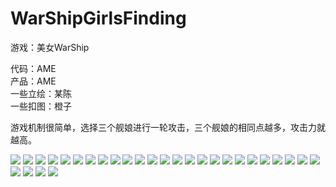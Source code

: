 # WarShipGirlsFinding
游戏：美女WarShip




代码：AME<br>
产品：AME<br>
一些立绘：某陈<br>
一些扣图：橙子<br>

游戏机制很简单，选择三个舰娘进行一轮攻击，三个舰娘的相同点越多，攻击力就越高。

![](https://github.com/ame017/WarShipGirlsFinding/blob/master/DisplayImage/Simulator%20Screen%20Shot%202016年6月19日%2011.55.05.png)
![](https://github.com/ame017/WarShipGirlsFinding/blob/master/DisplayImage/Simulator%20Screen%20Shot%202016年6月19日%2011.55.47.png)
![](https://github.com/ame017/WarShipGirlsFinding/blob/master/DisplayImage/Simulator%20Screen%20Shot%202016年6月19日%2011.56.11.png)
![](https://github.com/ame017/WarShipGirlsFinding/blob/master/DisplayImage/Simulator%20Screen%20Shot%202016年6月19日%2012.20.49.png)
![](https://github.com/ame017/WarShipGirlsFinding/blob/master/DisplayImage/Simulator%20Screen%20Shot%202016年6月19日%2012.23.08.png)
![](https://github.com/ame017/WarShipGirlsFinding/blob/master/DisplayImage/Simulator%20Screen%20Shot%202016年6月19日%2012.23.13.png)
![](https://github.com/ame017/WarShipGirlsFinding/blob/master/DisplayImage/Simulator%20Screen%20Shot%202016年6月19日%2012.23.20.png)
![](https://github.com/ame017/WarShipGirlsFinding/blob/master/DisplayImage/Simulator%20Screen%20Shot%202016年6月19日%2012.31.00.png)
![](https://github.com/ame017/WarShipGirlsFinding/blob/master/DisplayImage/Simulator%20Screen%20Shot%202016年6月19日%2012.33.41.png)
![](https://github.com/ame017/WarShipGirlsFinding/blob/master/DisplayImage/Simulator%20Screen%20Shot%202016年6月19日%2012.34.57.png)
![](https://github.com/ame017/WarShipGirlsFinding/blob/master/DisplayImage/Simulator%20Screen%20Shot%202016年6月19日%2012.36.56.png)
![](https://github.com/ame017/WarShipGirlsFinding/blob/master/DisplayImage/Simulator%20Screen%20Shot%202016年6月19日%2012.39.17.png)
![](https://github.com/ame017/WarShipGirlsFinding/blob/master/DisplayImage/Simulator%20Screen%20Shot%202016年6月19日%2012.39.28.png)
![](https://github.com/ame017/WarShipGirlsFinding/blob/master/DisplayImage/Simulator%20Screen%20Shot%202016年6月19日%2012.39.36.png)
![](https://github.com/ame017/WarShipGirlsFinding/blob/master/DisplayImage/Simulator%20Screen%20Shot%202016年6月19日%2012.39.39.png)
![](https://github.com/ame017/WarShipGirlsFinding/blob/master/DisplayImage/Simulator%20Screen%20Shot%202016年6月19日%2012.39.43.png)
![](https://github.com/ame017/WarShipGirlsFinding/blob/master/DisplayImage/Simulator%20Screen%20Shot%202016年6月19日%2012.41.50.png)
![](https://github.com/ame017/WarShipGirlsFinding/blob/master/DisplayImage/Simulator%20Screen%20Shot%202016年6月19日%2012.44.39.png)
![](https://github.com/ame017/WarShipGirlsFinding/blob/master/DisplayImage/Simulator%20Screen%20Shot%202016年6月19日%2012.44.43.png)
![](https://github.com/ame017/WarShipGirlsFinding/blob/master/DisplayImage/Simulator%20Screen%20Shot%202016年6月19日%2012.48.10.png)
![](https://github.com/ame017/WarShipGirlsFinding/blob/master/DisplayImage/Simulator%20Screen%20Shot%202016年6月19日%2012.48.15.png)
![](https://github.com/ame017/WarShipGirlsFinding/blob/master/DisplayImage/Simulator%20Screen%20Shot%202016年6月19日%2012.48.51.png)
![](https://github.com/ame017/WarShipGirlsFinding/blob/master/DisplayImage/Simulator%20Screen%20Shot%202016年6月19日%2012.48.57.png)
![](https://github.com/ame017/WarShipGirlsFinding/blob/master/DisplayImage/Simulator%20Screen%20Shot%202016年6月19日%2012.56.41.png)
![](https://github.com/ame017/WarShipGirlsFinding/blob/master/DisplayImage/Simulator%20Screen%20Shot%202016年6月19日%2013.01.00.png)
![](https://github.com/ame017/WarShipGirlsFinding/blob/master/DisplayImage/Simulator%20Screen%20Shot%202016年6月19日%2013.01.09.png)
![](https://github.com/ame017/WarShipGirlsFinding/blob/master/DisplayImage/Simulator%20Screen%20Shot%202016年6月19日%2013.14.47.png)
![](https://github.com/ame017/WarShipGirlsFinding/blob/master/DisplayImage/Simulator%20Screen%20Shot%202016年6月19日%2013.14.48.png)
![](https://github.com/ame017/WarShipGirlsFinding/blob/master/DisplayImage/Simulator%20Screen%20Shot%202016年6月19日%2013.14.52.png)
